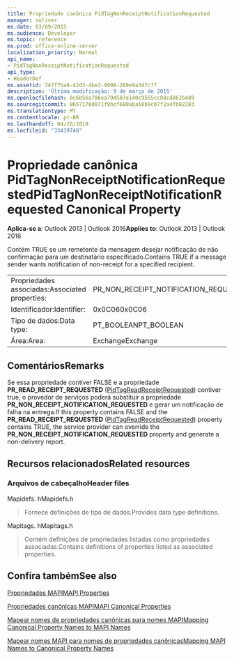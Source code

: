 ```yaml
---
title: Propriedade canônica PidTagNonReceiptNotificationRequested
manager: soliver
ms.date: 03/09/2015
ms.audience: Developer
ms.topic: reference
ms.prod: office-online-server
localization_priority: Normal
api_name:
- PidTagNonReceiptNotificationRequested
api_type:
- HeaderDef
ms.assetid: 747f7ba8-42d3-4be3-9908-269e9a347c7f
description: 'Última modificação: 9 de março de 2015'
ms.openlocfilehash: 0c6b56a786ea794587e140c9555cc88cd862b489
ms.sourcegitcommit: 8657170d071f9bcf680aba50b9c07f2a4fb82283
ms.translationtype: MT
ms.contentlocale: pt-BR
ms.lasthandoff: 04/28/2019
ms.locfileid: "33419748"
---
```

# <a name="pidtagnonreceiptnotificationrequested-canonical-property"></a><span data-ttu-id="eeaa4-103">Propriedade canônica PidTagNonReceiptNotificationRequested</span><span class="sxs-lookup"><span data-stu-id="eeaa4-103">PidTagNonReceiptNotificationRequested Canonical Property</span></span>

  
  
<span data-ttu-id="eeaa4-104">**Aplica-se a**: Outlook 2013 | Outlook 2016</span><span class="sxs-lookup"><span data-stu-id="eeaa4-104">**Applies to**: Outlook 2013 | Outlook 2016</span></span> 
  
<span data-ttu-id="eeaa4-105">Contém TRUE se um remetente da mensagem desejar notificação de não confirmação para um destinatário especificado.</span><span class="sxs-lookup"><span data-stu-id="eeaa4-105">Contains TRUE if a message sender wants notification of non-receipt for a specified recipient.</span></span>
  
|||
|:-----|:-----|
|<span data-ttu-id="eeaa4-106">Propriedades associadas:</span><span class="sxs-lookup"><span data-stu-id="eeaa4-106">Associated properties:</span></span>  <br/> |<span data-ttu-id="eeaa4-107">PR_NON_RECEIPT_NOTIFICATION_REQUESTED</span><span class="sxs-lookup"><span data-stu-id="eeaa4-107">PR_NON_RECEIPT_NOTIFICATION_REQUESTED</span></span>  <br/> |
|<span data-ttu-id="eeaa4-108">Identificador:</span><span class="sxs-lookup"><span data-stu-id="eeaa4-108">Identifier:</span></span>  <br/> |<span data-ttu-id="eeaa4-109">0x0C06</span><span class="sxs-lookup"><span data-stu-id="eeaa4-109">0x0C06</span></span>  <br/> |
|<span data-ttu-id="eeaa4-110">Tipo de dados:</span><span class="sxs-lookup"><span data-stu-id="eeaa4-110">Data type:</span></span>  <br/> |<span data-ttu-id="eeaa4-111">PT_BOOLEAN</span><span class="sxs-lookup"><span data-stu-id="eeaa4-111">PT_BOOLEAN</span></span>  <br/> |
|<span data-ttu-id="eeaa4-112">Área:</span><span class="sxs-lookup"><span data-stu-id="eeaa4-112">Area:</span></span>  <br/> |<span data-ttu-id="eeaa4-113">Exchange</span><span class="sxs-lookup"><span data-stu-id="eeaa4-113">Exchange</span></span>  <br/> |
   
## <a name="remarks"></a><span data-ttu-id="eeaa4-114">Comentários</span><span class="sxs-lookup"><span data-stu-id="eeaa4-114">Remarks</span></span>

<span data-ttu-id="eeaa4-115">Se essa propriedade contiver FALSE e a propriedade **PR_READ_RECEIPT_REQUESTED** ([PidTagReadReceiptRequested](pidtagreadreceiptrequested-canonical-property.md)) contiver true, o provedor de serviços poderá substituir a propriedade **PR_NON_RECEIPT_NOTIFICATION_REQUESTED** e gerar um notificação de falha na entrega.</span><span class="sxs-lookup"><span data-stu-id="eeaa4-115">If this property contains FALSE and the **PR_READ_RECEIPT_REQUESTED** ([PidTagReadReceiptRequested](pidtagreadreceiptrequested-canonical-property.md)) property contains TRUE, the service provider can override the **PR_NON_RECEIPT_NOTIFICATION_REQUESTED** property and generate a non-delivery report.</span></span> 
  
## <a name="related-resources"></a><span data-ttu-id="eeaa4-116">Recursos relacionados</span><span class="sxs-lookup"><span data-stu-id="eeaa4-116">Related resources</span></span>

### <a name="header-files"></a><span data-ttu-id="eeaa4-117">Arquivos de cabeçalho</span><span class="sxs-lookup"><span data-stu-id="eeaa4-117">Header files</span></span>

<span data-ttu-id="eeaa4-118">Mapidefs. h</span><span class="sxs-lookup"><span data-stu-id="eeaa4-118">Mapidefs.h</span></span>
  
> <span data-ttu-id="eeaa4-119">Fornece definições de tipo de dados.</span><span class="sxs-lookup"><span data-stu-id="eeaa4-119">Provides data type definitions.</span></span>
    
<span data-ttu-id="eeaa4-120">Mapitags. h</span><span class="sxs-lookup"><span data-stu-id="eeaa4-120">Mapitags.h</span></span>
  
> <span data-ttu-id="eeaa4-121">Contém definições de propriedades listadas como propriedades associadas.</span><span class="sxs-lookup"><span data-stu-id="eeaa4-121">Contains definitions of properties listed as associated properties.</span></span>
    
## <a name="see-also"></a><span data-ttu-id="eeaa4-122">Confira também</span><span class="sxs-lookup"><span data-stu-id="eeaa4-122">See also</span></span>



[<span data-ttu-id="eeaa4-123">Propriedades MAPI</span><span class="sxs-lookup"><span data-stu-id="eeaa4-123">MAPI Properties</span></span>](mapi-properties.md)
  
[<span data-ttu-id="eeaa4-124">Propriedades canônicas MAPI</span><span class="sxs-lookup"><span data-stu-id="eeaa4-124">MAPI Canonical Properties</span></span>](mapi-canonical-properties.md)
  
[<span data-ttu-id="eeaa4-125">Mapear nomes de propriedades canônicas para nomes MAPI</span><span class="sxs-lookup"><span data-stu-id="eeaa4-125">Mapping Canonical Property Names to MAPI Names</span></span>](mapping-canonical-property-names-to-mapi-names.md)
  
[<span data-ttu-id="eeaa4-126">Mapear nomes MAPI para nomes de propriedades canônicas</span><span class="sxs-lookup"><span data-stu-id="eeaa4-126">Mapping MAPI Names to Canonical Property Names</span></span>](mapping-mapi-names-to-canonical-property-names.md)

